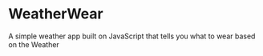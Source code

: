 # WeatherWear
A simple weather app built on JavaScript that tells you what to wear based on the Weather 
